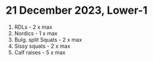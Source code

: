 # 21 December 2023, Lower-1
1. RDLs - 2 x max
2. Nordics - 1 x max
3. Bulg. split Squats - 2 x max
4. Sissy squats - 2 x max
5. Calf raises - 5 x max

